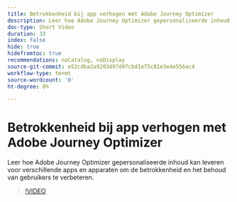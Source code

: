 ```yaml
---
title: Betrokkenheid bij app verhogen met Adobe Journey Optimizer
description: Leer hoe Adobe Journey Optimizer gepersonaliseerde inhoud kan leveren voor verschillende apps en apparaten om de betrokkenheid en het behoud van gebruikers te verbeteren.
doc-type: Short Video
duration: 33
index: false
hide: true
hidefromtoc: true
recommendations: noCatalog, noDisplay
source-git-commit: e52cdba2a9203497d97cbd1e75c81e3e4e556ac4
workflow-type: tm+mt
source-wordcount: '0'
ht-degree: 0%

---
```



# Betrokkenheid bij app verhogen met Adobe Journey Optimizer

Leer hoe Adobe Journey Optimizer gepersonaliseerde inhoud kan leveren voor verschillende apps en apparaten om de betrokkenheid en het behoud van gebruikers te verbeteren.

<!-- 72_S603_3442534_32_boost-app-engagement-with-adobe-journey-optimizer -->
>[!VIDEO](https://video.tv.adobe.com/v/3460013/?learn=on&enablevpops=true&captions=dut)
